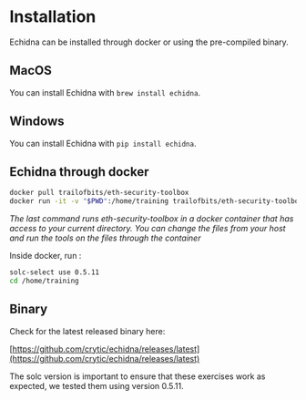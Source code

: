 # Installation

Echidna can be installed through docker or using the pre-compiled binary.

## MacOS

You can install Echidna with `brew install echidna`.

## Windows

You can install Echidna with `pip install echidna`. 

## Echidna through docker

```bash
docker pull trailofbits/eth-security-toolbox
docker run -it -v "$PWD":/home/training trailofbits/eth-security-toolbox
```

_The last command runs eth-security-toolbox in a docker container that has access to your current directory. You can change the files from your host and run the tools on the files through the container_

Inside docker, run :

```bash
solc-select use 0.5.11
cd /home/training
```

## Binary

Check for the latest released binary here:

[https://github.com/crytic/echidna/releases/latest](https://github.com/crytic/echidna/releases/latest)

The solc version is important to ensure that these exercises work as expected, we tested them using version 0.5.11.
